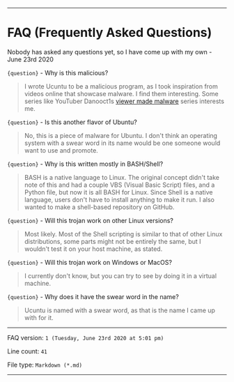 
***

# FAQ (Frequently Asked Questions)

Nobody has asked any questions yet, so I have come up with my own - June 23rd 2020

`{question}` - Why is this malicious?

> I wrote Ucuntu to be a malicious program, as I took inspiration from videos online that showcase malware. I find them interesting. Some series like YouTuber Danooct1s [viewer made malware](https://www.youtube.com/playlist?list=PLi_KYBWS_E73gG80A5YFjf8ww5H8aJvAl) series interests me.

`{question}` - Is this another flavor of Ubuntu?

> No, this is a piece of malware for Ubuntu. I don't think an operating system with a swear word in its name would be one someone would want to use and promote.

`{question}` - Why is this written mostly in BASH/Shell?

> BASH is a native language to Linux. The original concept didn't take note of this and had a couple VBS (Visual Basic Script) files, and a Python file, but now it is all BASH for Linux. Since Shell is a native language, users don't have to install anything to make it run. I also wanted to make a shell-based repository on GitHub.

`{question}` - Will this trojan work on other Linux versions?

> Most likely. Most of the Shell scripting is similar to that of other Linux distributions, some parts might not be entirely the same, but I wouldn't test it on your host machine, as stated.

`{question}` - Will this trojan work on Windows or MacOS?

> I currently don't know, but you can try to see by doing it in a virtual machine.

`{question}` - Why does it have the swear word in the name?

> Ucuntu is named with a swear word, as that is the name I came up with for it.

***

FAQ version: `1 (Tuesday, June 23rd 2020 at 5:01 pm)`

Line count: `41`

File type: `Markdown (*.md)`

***
